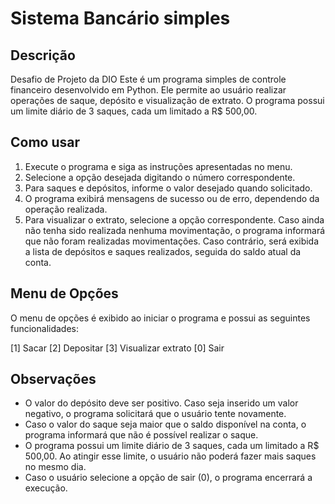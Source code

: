 # Sistema Bancário simples

## Descrição
Desafio de Projeto da DIO Este é um programa simples de controle financeiro desenvolvido em Python. Ele permite ao usuário realizar operações de saque, depósito e visualização de extrato. O programa possui um limite diário de 3 saques, cada um limitado a R$ 500,00.

## Como usar
1. Execute o programa e siga as instruções apresentadas no menu.
2. Selecione a opção desejada digitando o número correspondente.
3. Para saques e depósitos, informe o valor desejado quando solicitado.
4. O programa exibirá mensagens de sucesso ou de erro, dependendo da operação realizada.
5. Para visualizar o extrato, selecione a opção correspondente. Caso ainda não tenha sido realizada nenhuma movimentação, o programa informará que não foram realizadas movimentações. Caso contrário, será exibida a lista de depósitos e saques realizados, seguida do saldo atual da conta.

## Menu de Opções
O menu de opções é exibido ao iniciar o programa e possui as seguintes funcionalidades:

[1] Sacar
[2] Depositar
[3] Visualizar extrato
[0] Sair

## Observações
- O valor do depósito deve ser positivo. Caso seja inserido um valor negativo, o programa solicitará que o usuário tente novamente.
- Caso o valor do saque seja maior que o saldo disponível na conta, o programa informará que não é possível realizar o saque.
- O programa possui um limite diário de 3 saques, cada um limitado a R$ 500,00. Ao atingir esse limite, o usuário não poderá fazer mais saques no mesmo dia.
- Caso o usuário selecione a opção de sair (0), o programa encerrará a execução.



